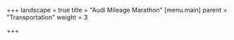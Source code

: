 +++
landscape = true
title = "Audi Mileage Marathon"
[menu.main]
parent = "Transportation"
weight = 3

+++
